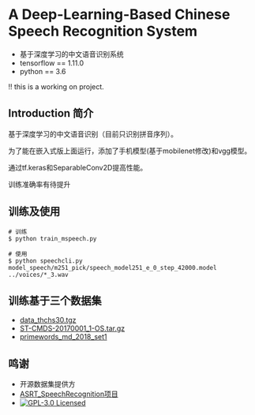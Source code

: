 # A Deep-Learning-Based Chinese Speech Recognition System
- 基于深度学习的中文语音识别系统
- tensorflow == 1.11.0
- python == 3.6

!! this is a working on project.

## Introduction 简介

基于深度学习的中文语音识别（目前只识别拼音序列）。

为了能在嵌入式版上面运行，添加了手机模型(基于mobilenet修改)和vgg模型。

通过tf.keras和SeparableConv2D提高性能。

训练准确率有待提升

## 训练及使用

```shell
# 训练
$ python train_mspeech.py

# 使用
$ python speechcli.py model_speech/m251_pick/speech_model251_e_0_step_42000.model ../voices/*_3.wav
```

## 训练基于三个数据集
- [data\_thchs30.tgz](http://cn-mirror.openslr.org/18/)
- [ST-CMDS-20170001\_1-OS.tar.gz](http://cn-mirror.openslr.org/38/)
- [primewords\_md\_2018\_set1](http://cn-mirror.openslr.org/47/)

## 鸣谢
- 开源数据集提供方
- [ASRT\_SpeechRecognition项目](https://github.com/nl8590687/ASRT_SpeechRecognition)
- [![GPL-3.0 Licensed](https://img.shields.io/badge/License-GPL3.0-blue.svg?style=flat)](https://opensource.org/licenses/GPL-3.0) 
